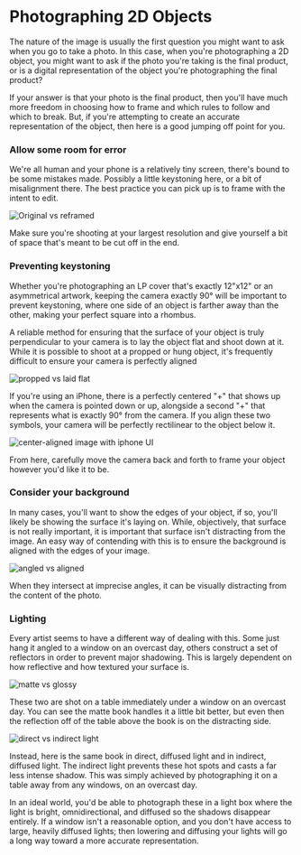 # Photographing 2D Objects

The nature of the image is usually the first question you might want to ask when you go to take a photo. In this case, when you're photographing a 2D object, you might want to ask if the photo you're taking is the final product, or is a digital representation of the object you're photographing the final product?

If your answer is that your photo is the final product, then you'll have much more freedom in choosing how to frame and which rules to follow and which to break. But, if you're attempting to create an accurate representation of the object, then here is a good jumping off point for you.

### Allow some room for error

We're all human and your phone is a relatively tiny screen, there's bound to be some mistakes made. Possibly a little keystoning here, or a bit of misalignment there. The best practice you can pick up is to frame with the intent to edit.

![Original vs reframed](https://files.slack.com/files-pri/T0HTW3H0V-F01JWJWH8GJ/original-vs-edited.jpg?pub_secret=f88e1aa5a4)

Make sure you're shooting at your largest resolution and give yourself a bit of space that's meant to be cut off in the end.

### Preventing keystoning  

Whether you're photographing an LP cover that's exactly 12"x12" or an asymmetrical artwork, keeping the camera exactly 90° will be important to prevent keystoning, where one side of an object is farther away than the other, making your perfect square into a rhombus.

A reliable method for ensuring that the surface of your object is truly perpendicular to your camera is to lay the object flat and shoot down at it. While it is possible to shoot at a propped or hung object, it's frequently difficult to ensure your camera is perfectly aligned

![propped vs laid flat](https://files.slack.com/files-pri/T0HTW3H0V-F01JFRKA72B/propped-vs-laidflat.jpg?pub_secret=6b4ae6f791)

If you're using an iPhone, there is a perfectly centered "+" that shows up when the camera is pointed down or up, alongside a second "+" that represents what is exactly 90° from the camera. If you align these two symbols, your camera will be perfectly rectilinear to the object below it.

![center-aligned image with iphone UI](https://files.slack.com/files-pri/T0HTW3H0V-F01JTGBE1UM/iphoneui.jpg?pub_secret=cda5d8b11e)

From here, carefully move the camera back and forth to frame your object however you'd like it to be.

### Consider your background

In many cases, you'll want to show the edges of your object, if so, you'll likely be showing the surface it's laying on. While, objectively, that surface is not really important, it is important that surface isn't distracting from the image. An easy way of contending with this is to ensure the background is aligned with the edges of your image.

![angled vs aligned](https://files.slack.com/files-pri/T0HTW3H0V-F01JTGB9EMB/angled-vs-aligned.jpg?pub_secret=5d47a48626)

When they intersect at imprecise angles, it can be visually distracting from the content of the photo.

### Lighting

Every artist seems to have a different way of dealing with this. Some just hang it angled to a window on an overcast day, others construct a set of reflectors in order to prevent major shadowing. This is largely dependent on how reflective and how textured your surface is.

![matte vs glossy](https://files.slack.com/files-pri/T0HTW3H0V-F01JWQY8D5H/matte-vs-glossy.jpg?pub_secret=1446e48928)

These two are shot on a table immediately under a window on an overcast day. You can see the matte book handles it a little bit better, but even then the reflection off of the table above the book is on the distracting side.

![direct vs indirect light](https://files.slack.com/files-pri/T0HTW3H0V-F01JPRYS24E/direct-vs-indirectlight.jpg?pub_secret=f720726b94)

Instead, here is the same book in direct, diffused light and in indirect, diffused light. The indirect light prevents these hot spots and casts a far less intense shadow. This was simply achieved by photographing it on a table away from any windows, on an overcast day.

In an ideal world, you'd be able to photograph these in a light box where the light is bright, omnidirectional, and diffused so the shadows disappear entirely. If a window isn't a reasonable option, and you don't have access to large, heavily diffused lights; then lowering and diffusing your lights will go a long way toward a more accurate representation.
